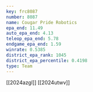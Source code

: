```yaml
---
key: frc8087
number: 8087
name: Cougar Pride Robotics
epa_end: 11.49
auto_epa_end: 4.13
teleop_epa_end: 5.78
endgame_epa_end: 1.59
winrate: 0.5385
district_epa_rank: 1045
district_epa_percentile: 0.4198
type: Team
---
```

[[2024azgl]]
[[2024utwv]]
